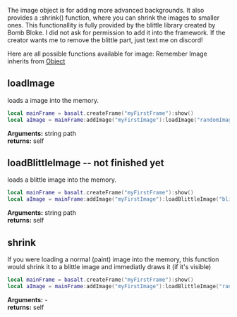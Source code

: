 The image object is for adding more advanced backgrounds.
It also provides a :shrink() function, where you can shrink the images to smaller ones. This functionallity is fully provided by the blittle library created by Bomb Bloke. I did not ask for permission to add it into the framework. If the creator wants me to remove the blittle part, just text me on discord!

Here are all possible functions available for image:<be>
Remember Image inherits from [Object](objects/Object.md)


## loadImage
loads a image into the memory.
````lua
local mainFrame = basalt.createFrame("myFirstFrame"):show()
local aImage = mainFrame:addImage("myFirstImage"):loadImage("randomImage.nfp"):show()
````
**Arguments:** string path<br>
**returns:** self<br>


## loadBlittleImage -- not finished yet
loads a blittle image into the memory.
````lua
local mainFrame = basalt.createFrame("myFirstFrame"):show()
local aImage = mainFrame:addImage("myFirstImage"):loadBlittleImage("blittleImage.blt"):show()
````
**Arguments:** string path<br>
**returns:** self<br>

## shrink
If you were loading a normal (paint) image into the memory, this function would shrink it to a
blittle image and immediatly draws it (if it's visible)
````lua
local mainFrame = basalt.createFrame("myFirstFrame"):show()
local aImage = mainFrame:addImage("myFirstImage"):loadBlittleImage("randomImage.nfp"):shrink():show()
````
**Arguments:** -<br>
**returns:** self<br>

